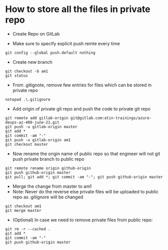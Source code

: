 # How to store all the files in private repo
- Create Repo on GitLab

- Make sure to specify explicit push remte every time
```
git config --global push.default nothing
```

- Create new branch
```
git checkout -b am1
git status
```

- From .gitignote, remove few entries for files which can be stored in private repo
```
notepad .\.gitignore
```

- Add origin of private git repo and push the code to private git repo
```
git remote add gitlab-origin git@gitlab.com:atin-trainings/azure-devps-az-400-june-21.git
git push -u gitlab-origin master
git add *
git commit -am "-"
git push -u gitlab-origin am1
git checkout master
```

- Now rename the origin name of public repo so that engineer will not git push private branch to public repo
```
git remote rename origin github-origin
git push github-origin master
git pull; git add *; git commit -am "-"; git push github-origin master
```

- Merge the change from master to am1
- Note: Never do the reverse else private files will be uploaded to public repo as .gitignore will be changed
```
git checkout am1
git merge master
```


- (Optional) In case we need to remove private files from public repo:
```
git rm -r --cached .
git add *
git commit -am "-"
git push github-origin master
```
